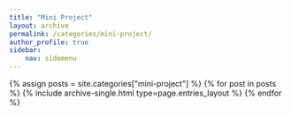 ```yaml
---
title: "Mini Project"
layout: archive
permalink: /categories/mini-project/
author_profile: true
sidebar:
    nav: sidemenu
---
```


{% assign posts = site.categories["mini-project"] %}
{% for post in posts %} {% include archive-single.html type=page.entries_layout %} 
{% endfor %}